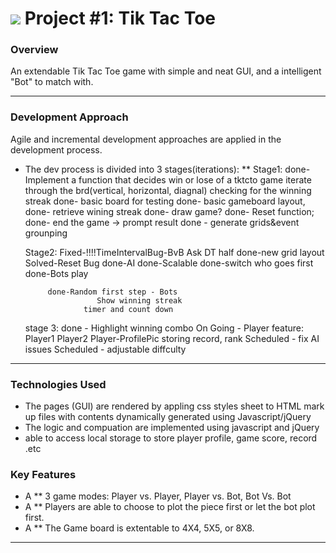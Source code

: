 # ![](https://ga-dash.s3.amazonaws.com/production/assets/logo-9f88ae6c9c3871690e33280fcf557f33.png) Project #1: Tik Tac Toe

### Overview
An extendable Tik Tac Toe game with simple and neat GUI, and a intelligent "Bot" to match with.  

---

### Development Approach

Agile and incremental development approaches are applied in the development process. 

* The dev process is divided into 3 stages(iterations):
** Stage1: done- Implement a function that decides win or lose of a tktcto game
                    iterate through the brd(vertical, horizontal, diagnal) checking for the winning streak
           done- basic board for testing
           done- basic gameboard layout,
           done- retrieve wining streak
           done- draw game?
           done- Reset function;
           done- end the game -> prompt result
           done - generate grids&event grounping

   Stage2: Fixed-!!!!TimeIntervalBug-BvB Ask DT
           half done-new grid layout
           Solved-Reset Bug
           done-AI
           done-Scalable
           done-switch who goes first
           done-Bots play

           done-Random first step - Bots
                      Show winning streak
                   timer and count down

  stage 3: done - Highlight winning combo
           On Going -  Player feature: Player1 Player2 Player-ProfilePic
                       storing record, rank
           Scheduled - fix AI issues
           Scheduled - adjustable diffculty

---
### Technologies Used
  * The pages (GUI) are rendered by appling css styles sheet to HTML mark up files with contents dynamically generated using Javascript/jQuery
  * The logic and compuation are implemented using javascript and jQuery
  * able to access local storage to store player profile, game score, record .etc


### Key Features

* A ** 3 game modes: Player vs. Player, Player vs. Bot, Bot Vs. Bot
* A ** Players are able to choose to plot the piece first or let the bot plot first.
* A ** The Game board is extentable to 4X4, 5X5, or 8X8.

---
